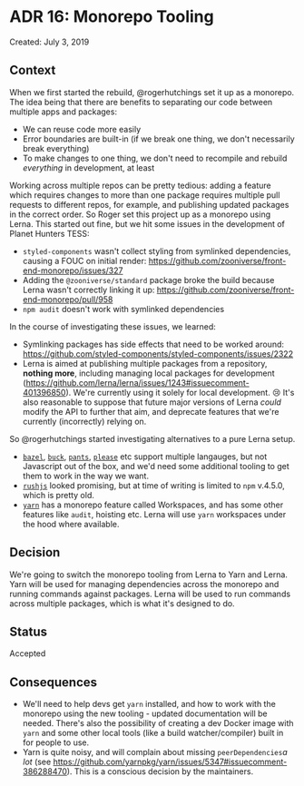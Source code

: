 # ADR 16: Monorepo Tooling

Created: July 3, 2019

## Context

When we first started the rebuild, @rogerhutchings set it up as a monorepo. The idea being that there are benefits to separating our code between multiple apps and packages:

  - We can reuse code more easily
  - Error boundaries are built-in (if we break one thing, we don't necessarily break everything)
  - To make changes to one thing, we don't need to recompile and rebuild _everything_ in development, at least

Working across multiple repos can be pretty tedious: adding a feature which requires changes to more than one package requires multiple pull requests to different repos, for example, and publishing updated packages in the correct order. So Roger set this project up as a monorepo using Lerna. This started out fine, but we hit some issues in the development of Planet Hunters TESS:

  - `styled-components` wasn't collect styling from symlinked dependencies, causing a FOUC on initial render: https://github.com/zooniverse/front-end-monorepo/issues/327
  - Adding the `@zooniverse/standard` package broke the build because Lerna wasn't correctly linking it up: https://github.com/zooniverse/front-end-monorepo/pull/958
  - `npm audit` doesn't work with symlinked dependencies

In the course of investigating these issues, we learned:

  - Symlinking packages has side effects that need to be worked around: https://github.com/styled-components/styled-components/issues/2322
  - Lerna is aimed at publishing multiple packages from a repository, **nothing more**, including managing local packages for development (https://github.com/lerna/lerna/issues/1243#issuecomment-401396850). We're currently using it solely for local development. 😢 It's also reasonable to suppose that future major versions of Lerna _could_ modify the API to further that aim, and deprecate features that we're currently (incorrectly) relying on.

So @rogerhutchings started investigating alternatives to a pure Lerna setup.

- [`bazel`](https://bazel.build/), [`buck`](https://buck.build/), [`pants`](https://www.pantsbuild.org/index.html), [`please`](https://please.build/) etc support multiple langauges, but not Javascript out of the box, and we'd need some additional tooling to get them to work in the way we want.
- [`rushjs`](https://rushjs.io/) looked promising, but at time of writing is limited to `npm` v.4.5.0, which is pretty old.
- [`yarn`](https://yarnpkg.com/) has a monorepo feature called Workspaces, and has some other features like `audit`, hoisting etc. Lerna will use `yarn` workspaces under the hood where available.

## Decision

We're going to switch the monorepo tooling from Lerna to Yarn and Lerna. Yarn will be used for managing dependencies across the monorepo and running commands against packages. Lerna will be used to run commands across multiple packages, which is what it's designed to do.

## Status

Accepted

## Consequences

- We'll need to help devs get `yarn` installed, and how to work with the monorepo using the new tooling - updated documentation will be needed. There's also the possibility of creating a dev Docker image with `yarn` and some other local tools (like a build watcher/compiler) built in for people to use.
- Yarn is quite noisy, and will complain about missing `peerDependencies`_a lot_ (see https://github.com/yarnpkg/yarn/issues/5347#issuecomment-386288470). This is a conscious decision by the maintainers.
